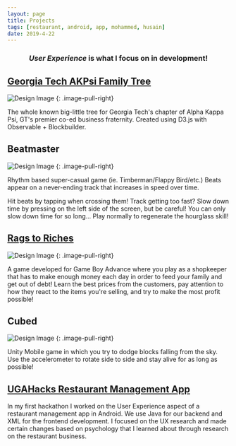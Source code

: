 ```yaml
---
layout: page
title: Projects
tags: [restaurant, android, app, mohammed, husain]
date: 2019-4-22
---
```

### <center><i>User Experience</i> is what I focus on in development!</center>

## <a href="https://gtakpsi.github.io/">Georgia Tech AKPsi Family Tree</a>

![Design Image](https://raw.githubusercontent.com/PaperSlate/PaperSlate.github.io/master/assets/img/projects/FamilyTree.jpg)
{: .image-pull-right}

The whole known big-little tree for Georgia Tech's chapter of Alpha Kappa Psi, GT's premier co-ed business fraternity. Created using D3.js with Observable + Blockbuilder.

## <a>Beatmaster</a>

![Design Image](https://raw.githubusercontent.com/PaperSlate/PaperSlate.github.io/master/assets/img/projects/Beatmaster.jpg)
{: .image-pull-right}

Rhythm based super-casual game (ie. Timberman/Flappy Bird/etc.) Beats appear on a never-ending track that increases in speed over time.

Hit beats by tapping when crossing them! Track getting too fast? Slow down time by pressing on the left side of the screen, but be careful! You can only slow down time for so long... Play normally to regenerate the hourglass skill!

## <a href="https://github.com/PaperSlate/RagstoRiches">Rags to Riches</a>

![Design Image](https://raw.githubusercontent.com/PaperSlate/PaperSlate.github.io/master/assets/img/projects/RagsToRiches.jpg)
{: .image-pull-right}

A game developed for Game Boy Advance where you play as a shopkeeper that has to make enough money each day in order to feed your family and get out of debt! Learn the best prices from the customers, pay attention to how they react to the items you're selling, and try to make the most profit possible!

## <a>Cubed</a>

![Design Image](https://raw.githubusercontent.com/PaperSlate/PaperSlate.github.io/master/assets/img/projects/Cubed.jpg)
{: .image-pull-right}

Unity Mobile game in which you try to dodge blocks falling from the sky. Use the accelerometer to rotate side to side and stay alive for as long as possible!

## <a href="https://github.com/ajm11135/Restaurant">UGAHacks Restaurant Management App</a>

In my first hackathon I worked on the User Experience aspect of a restaurant management app in Android. We use Java for our backend and XML for the frontend development. I focused on the UX research and made certain changes based on psychology that I learned about through research on the restaurant business.
